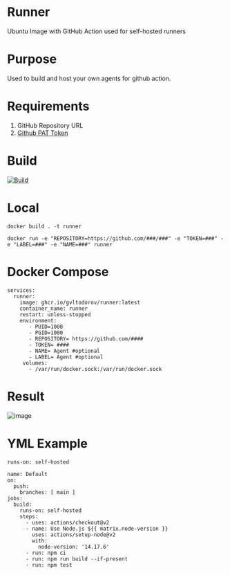 # Runner
Ubuntu Image with GitHub Action used for self-hosted runners

# Purpose
Used to build and host your own agents for github action.

# Requirements
 1. GitHub Repository URL
 2. [Github PAT Token](https://docs.github.com/en/github/authenticating-to-github/keeping-your-account-and-data-secure/creating-a-personal-access-token)
 

# Build 
[![Build](https://github.com/GVLTodorov/Runner/actions/workflows/release.yml/badge.svg)](https://github.com/GVLTodorov/Runner/actions/workflows/release.yml)

# Local

```docker build . -t runner```

```docker run -e "REPOSITORY=https://github.com/###/###" -e "TOKEN=###" -e "LABEL=###" -e "NAME=###" runner```

# Docker Compose

```
services:
  runner:
    image: ghcr.io/gvltodorov/runner:latest
    container_name: runner
    restart: unless-stopped
    environment:
       - PUID=1000
       - PGID=1000
       - REPOSITORY= https://github.com/####
       - TOKEN= ####
       - NAME= Agent #optional
       - LABEL= Agent #optional
     volumes:
       - /var/run/docker.sock:/var/run/docker.sock
```

# Result

![image](https://user-images.githubusercontent.com/51453974/131748931-e7c32263-e146-4bee-85dc-7db6e53757c2.png)

# YML Example
```
runs-on: self-hosted
```

```
name: Default
on:
  push:
    branches: [ main ]
jobs:
  build:
    runs-on: self-hosted
    steps:
      - uses: actions/checkout@v2
      - name: Use Node.js ${{ matrix.node-version }}
        uses: actions/setup-node@v2
        with:
          node-version: '14.17.6'
      - run: npm ci
      - run: npm run build --if-present
      - run: npm test
```
